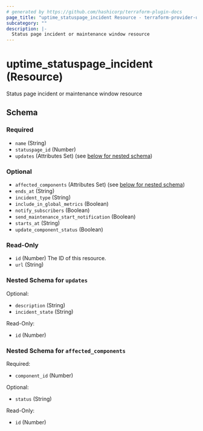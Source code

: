 ```yaml
---
# generated by https://github.com/hashicorp/terraform-plugin-docs
page_title: "uptime_statuspage_incident Resource - terraform-provider-uptime"
subcategory: ""
description: |-
  Status page incident or maintenance window resource
---
```


# uptime_statuspage_incident (Resource)

Status page incident or maintenance window resource



<!-- schema generated by tfplugindocs -->
## Schema

### Required

- `name` (String)
- `statuspage_id` (Number)
- `updates` (Attributes Set) (see [below for nested schema](#nestedatt--updates))

### Optional

- `affected_components` (Attributes Set) (see [below for nested schema](#nestedatt--affected_components))
- `ends_at` (String)
- `incident_type` (String)
- `include_in_global_metrics` (Boolean)
- `notify_subscribers` (Boolean)
- `send_maintenance_start_notification` (Boolean)
- `starts_at` (String)
- `update_component_status` (Boolean)

### Read-Only

- `id` (Number) The ID of this resource.
- `url` (String)

<a id="nestedatt--updates"></a>
### Nested Schema for `updates`

Optional:

- `description` (String)
- `incident_state` (String)

Read-Only:

- `id` (Number)


<a id="nestedatt--affected_components"></a>
### Nested Schema for `affected_components`

Required:

- `component_id` (Number)

Optional:

- `status` (String)

Read-Only:

- `id` (Number)


